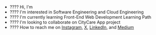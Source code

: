 - ???? Hi, I'm <Farhan-dev>
- ???? I'm interested in Software Engineering and Cloud Engineering
- ???? I'm currently learning Front-End Web Development Learning Path
- ????️ I'm looking to collaborate on CityCare App project
- ???? How to reach me on
<a href="https://www.instagram.com/<Hanspng__>/" target="_blank">Instagram</a>,
<a href="https://x.com/<Hans99>" target="_blank">X</a>,
<a href="https://www.linkedin.com/in/<m-wahabul-farhan>/" target="_blank">LinkedIn</a>, and
<a href="https://medium.com/@<USERNAME_ANDA>" target="_blank">Medium</a>
 
<!---
nurrizkiap/nurrizkiap is a ✨ special ✨ repository because its README.md (this file) appears on your GitHub profile.
You can click the Preview link to take a look at your changes.
